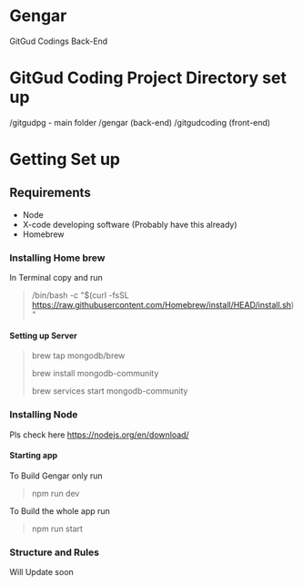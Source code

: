 # Gengar
GitGud Codings Back-End

# GitGud Coding Project Directory set up 

/gitgudpg - main folder
  /gengar (back-end)
  /gitgudcoding (front-end)


# Getting Set up 

## Requirements 
- Node 
- X-code developing software (Probably have this already)
- Homebrew 

### Installing Home brew 
In Terminal copy and run 
> /bin/bash -c "$(curl -fsSL https://raw.githubusercontent.com/Homebrew/install/HEAD/install.sh)"

#### Setting up Server
> brew tap mongodb/brew
> 
> brew install mongodb-community
> 
> brew services start mongodb-community


### Installing Node 
Pls check here https://nodejs.org/en/download/

#### Starting app 
To Build Gengar only run 

> npm run dev

To Build the whole app run 

> npm run start
> 


### Structure and Rules 

Will Update soon





